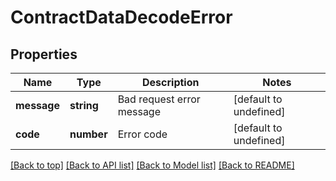 # ContractDataDecodeError

## Properties

|Name | Type | Description | Notes|
|------------ | ------------- | ------------- | -------------|
|**message** | **string** | Bad request error message | [default to undefined]|
|**code** | **number** | Error code | [default to undefined]|




[[Back to top]](#) [[Back to API list]](../../README.md#documentation-for-api-endpoints) [[Back to Model list]](../../README.md#documentation-for-models) [[Back to README]](../../README.md)
